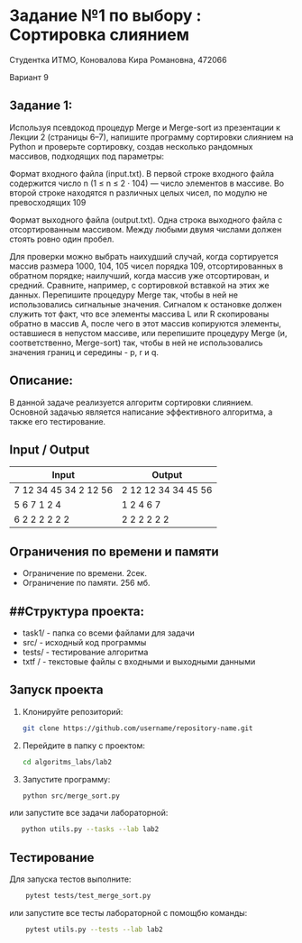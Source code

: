 # Задание №1 по выбору : Сортировка слиянием
Cтудентка ИТМО, Коновалова Кира Романовна, 472066

Вариант 9

## Задание 1:
Используя псевдокод процедур Merge и Merge-sort из презентации к Лекции 2 (страницы 6–7), напишите программу сортировки слиянием на Python и проверьте сортировку, создав несколько рандомных массивов, подходящих под параметры:

Формат входного файла (input.txt). В первой строке входного файла содержится число n (1 ≤ n ≤ 2 · 104) — число элементов в массиве. Во второй строке находятся n различных целых чисел, по модулю не превосходящих 109

Формат выходного файла (output.txt). Одна строка выходного файла с отсортированным массивом. Между любыми двумя числами должен стоять ровно один пробел.

Для проверки можно выбрать наихудший случай, когда сортируется массив размера 1000, 104, 105 чисел порядка 109, отсортированных в обратном порядке; наилучший, когда массив уже отсортирован, и средний. Сравните, например, с сортировкой вставкой на этих же данных.
Перепишите процедуру Merge так, чтобы в ней не использовались сигнальные значения. Сигналом к остановке должен служить тот факт, что все элементы массива L или R скопированы обратно в массив A, после чего в этот массив копируются элементы, оставшиеся в непустом массиве, или перепишите процедуру Merge (и, соответственно, Merge-sort) так, чтобы в ней не использовались значения границ и середины - p, r и q.

Описание:
--------------------------------
В данной задаче реализуется алгоритм сортировки слиянием. Основной задачью является написание эффективного алгоритма, а также его тестирование.

## Input / Output 

| Input    | Output |
|----------|----------|
| 7 12 34 45 34 2 12 56       | 2 12 12 34 34 45 56   |
| 5 6 7 1 2 4    | 1 2 4 6 7   |
| 6 2 2 2 2 2 2    | 2 2 2 2 2 2   |

## Ограничения по времени и памяти

- Ограничение по времени. 2сек.
- Ограничение по памяти. 256 мб.

##Структура проекта:
-------
* task1/ - папка со всеми файлами для задачи
* src/ - исходный код программы
* tests/ - тестирование алгоритма
* txtf / - текстовые файлы с входными и выходными данными

## Запуск проекта
1. Клонируйте репозиторий:
   ```bash
   git clone https://github.com/username/repository-name.git
   ```
2. Перейдите в папку с проектом:
   ```bash
   cd algoritms_labs/lab2
   ```
3. Запустите программу:
   ```bash
   python src/merge_sort.py
   ```
или запустите все задачи лабораторной:
```bash
   python utils.py --tasks --lab lab2
   ```

## Тестирование
Для запуска тестов выполните:
```bash
    pytest tests/test_merge_sort.py
```

или запустите все тесты лабораторной с помощбю команды:
```bash
    pytest utils.py --tests --lab lab2
```
